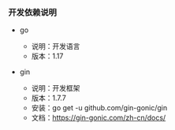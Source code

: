 ### 开发依赖说明

* go
    * 说明：开发语言
    * 版本：1.17

* gin
    * 说明：开发框架
    * 版本：1.7.7
    * 安装：go get -u github.com/gin-gonic/gin
    * 文档：https://gin-gonic.com/zh-cn/docs/
